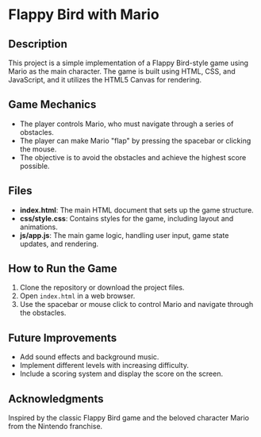 # Flappy Bird with Mario

## Description
This project is a simple implementation of a Flappy Bird-style game using Mario as the main character. The game is built using HTML, CSS, and JavaScript, and it utilizes the HTML5 Canvas for rendering.

## Game Mechanics
- The player controls Mario, who must navigate through a series of obstacles.
- The player can make Mario "flap" by pressing the spacebar or clicking the mouse.
- The objective is to avoid the obstacles and achieve the highest score possible.

## Files
- **index.html**: The main HTML document that sets up the game structure.
- **css/style.css**: Contains styles for the game, including layout and animations.
- **js/app.js**: The main game logic, handling user input, game state updates, and rendering.

## How to Run the Game
1. Clone the repository or download the project files.
2. Open `index.html` in a web browser.
3. Use the spacebar or mouse click to control Mario and navigate through the obstacles.

## Future Improvements
- Add sound effects and background music.
- Implement different levels with increasing difficulty.
- Include a scoring system and display the score on the screen.

## Acknowledgments
Inspired by the classic Flappy Bird game and the beloved character Mario from the Nintendo franchise.